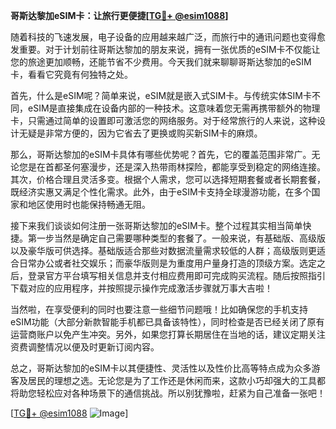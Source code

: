 **哥斯达黎加eSIM卡：让旅行更便捷[[TG💪+ @esim1088](https://t.me/s/esim1088)]**

随着科技的飞速发展，电子设备的应用越来越广泛，而旅行中的通讯问题也变得愈发重要。对于计划前往哥斯达黎加的朋友来说，拥有一张优质的eSIM卡不仅能让您的旅途更加顺畅，还能节省不少费用。今天我们就来聊聊哥斯达黎加的eSIM卡，看看它究竟有何独特之处。

首先，什么是eSIM呢？简单来说，eSIM就是嵌入式SIM卡。与传统实体SIM卡不同，eSIM是直接集成在设备内部的一种技术。这意味着您无需再携带额外的物理卡，只需通过简单的设置即可激活您的网络服务。对于经常旅行的人来说，这种设计无疑是非常方便的，因为它省去了更换或购买新SIM卡的麻烦。

那么，哥斯达黎加的eSIM卡具体有哪些优势呢？首先，它的覆盖范围非常广。无论您是在首都圣何塞漫步，还是深入热带雨林探险，都能享受到稳定的网络连接。其次，价格合理且灵活多变。根据个人需求，您可以选择短期套餐或者长期套餐，既经济实惠又满足个性化需求。此外，由于eSIM卡支持全球漫游功能，在多个国家和地区使用时也能保持畅通无阻。

接下来我们谈谈如何注册一张哥斯达黎加的eSIM卡。整个过程其实相当简单快捷。第一步当然是确定自己需要哪种类型的套餐了。一般来说，有基础版、高级版以及豪华版可供选择。基础版适合那些对数据流量需求较低的人群；高级版则更适合日常办公或者社交娱乐；而豪华版则是为重度用户量身打造的顶级方案。选定之后，登录官方平台填写相关信息并支付相应费用即可完成购买流程。随后按照指引下载对应的应用程序，并按照提示操作完成激活步骤就万事大吉啦！

当然啦，在享受便利的同时也要注意一些细节问题哦！比如确保您的手机支持eSIM功能（大部分新款智能手机都已具备该特性），同时检查是否已经关闭了原有运营商账户以免产生冲突。另外，如果您打算长期居住在当地的话，建议定期关注资费调整情况以便及时更新订阅内容。

总之，哥斯达黎加的eSIM卡以其便捷性、灵活性以及性价比高等特点成为众多游客及居民的理想之选。无论您是为了工作还是休闲而来，这款小巧却强大的工具都将助您轻松应对各种场景下的通信挑战。所以别犹豫啦，赶紧为自己准备一张吧！

[[TG💪+ @esim1088](https://t.me/s/esim1088) ![Image](https://i.postimg.cc/4NQfJmqS/Snipaste-2025-05-13-00-14-12.png)]